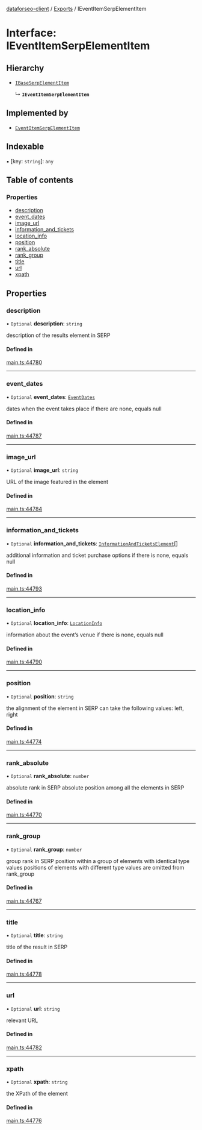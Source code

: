 [dataforseo-client](../README.md) / [Exports](../modules.md) / IEventItemSerpElementItem

# Interface: IEventItemSerpElementItem

## Hierarchy

- [`IBaseSerpElementItem`](IBaseSerpElementItem.md)

  ↳ **`IEventItemSerpElementItem`**

## Implemented by

- [`EventItemSerpElementItem`](../classes/EventItemSerpElementItem.md)

## Indexable

▪ [key: `string`]: `any`

## Table of contents

### Properties

- [description](IEventItemSerpElementItem.md#description)
- [event\_dates](IEventItemSerpElementItem.md#event_dates)
- [image\_url](IEventItemSerpElementItem.md#image_url)
- [information\_and\_tickets](IEventItemSerpElementItem.md#information_and_tickets)
- [location\_info](IEventItemSerpElementItem.md#location_info)
- [position](IEventItemSerpElementItem.md#position)
- [rank\_absolute](IEventItemSerpElementItem.md#rank_absolute)
- [rank\_group](IEventItemSerpElementItem.md#rank_group)
- [title](IEventItemSerpElementItem.md#title)
- [url](IEventItemSerpElementItem.md#url)
- [xpath](IEventItemSerpElementItem.md#xpath)

## Properties

### description

• `Optional` **description**: `string`

description of the results element in SERP

#### Defined in

[main.ts:44780](https://github.com/dataforseo/TypeScriptClient/blob/7ca1aa4/main.ts#L44780)

___

### event\_dates

• `Optional` **event\_dates**: [`EventDates`](../classes/EventDates.md)

dates when the event takes place
if there are none, equals null

#### Defined in

[main.ts:44787](https://github.com/dataforseo/TypeScriptClient/blob/7ca1aa4/main.ts#L44787)

___

### image\_url

• `Optional` **image\_url**: `string`

URL of the image featured in the element

#### Defined in

[main.ts:44784](https://github.com/dataforseo/TypeScriptClient/blob/7ca1aa4/main.ts#L44784)

___

### information\_and\_tickets

• `Optional` **information\_and\_tickets**: [`InformationAndTicketsElement`](../classes/InformationAndTicketsElement.md)[]

additional information and ticket purchase options
if there is none, equals null

#### Defined in

[main.ts:44793](https://github.com/dataforseo/TypeScriptClient/blob/7ca1aa4/main.ts#L44793)

___

### location\_info

• `Optional` **location\_info**: [`LocationInfo`](../classes/LocationInfo.md)

information about the event’s venue
if there is none, equals null

#### Defined in

[main.ts:44790](https://github.com/dataforseo/TypeScriptClient/blob/7ca1aa4/main.ts#L44790)

___

### position

• `Optional` **position**: `string`

the alignment of the element in SERP
can take the following values:
left, right

#### Defined in

[main.ts:44774](https://github.com/dataforseo/TypeScriptClient/blob/7ca1aa4/main.ts#L44774)

___

### rank\_absolute

• `Optional` **rank\_absolute**: `number`

absolute rank in SERP
absolute position among all the elements in SERP

#### Defined in

[main.ts:44770](https://github.com/dataforseo/TypeScriptClient/blob/7ca1aa4/main.ts#L44770)

___

### rank\_group

• `Optional` **rank\_group**: `number`

group rank in SERP
position within a group of elements with identical type values
positions of elements with different type values are omitted from rank_group

#### Defined in

[main.ts:44767](https://github.com/dataforseo/TypeScriptClient/blob/7ca1aa4/main.ts#L44767)

___

### title

• `Optional` **title**: `string`

title of the result in SERP

#### Defined in

[main.ts:44778](https://github.com/dataforseo/TypeScriptClient/blob/7ca1aa4/main.ts#L44778)

___

### url

• `Optional` **url**: `string`

relevant URL

#### Defined in

[main.ts:44782](https://github.com/dataforseo/TypeScriptClient/blob/7ca1aa4/main.ts#L44782)

___

### xpath

• `Optional` **xpath**: `string`

the XPath of the element

#### Defined in

[main.ts:44776](https://github.com/dataforseo/TypeScriptClient/blob/7ca1aa4/main.ts#L44776)
